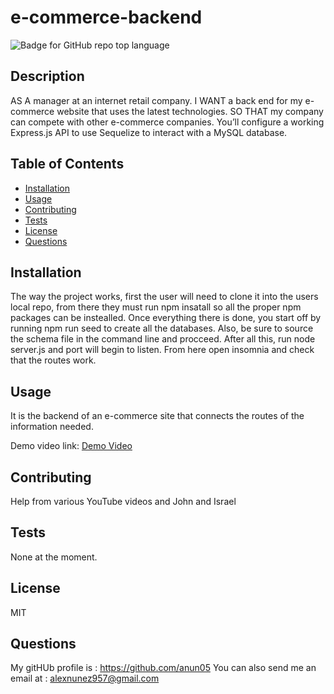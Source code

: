 # e-commerce-backend
  ![Badge for GitHub repo top language](https://img.shields.io/static/v1?label=License&message=MIT&color=brightgreen) 
  

  ## Description
  AS A manager at an internet retail company. I WANT a back end for my e-commerce website that uses the latest technologies. SO THAT my company can compete with other e-commerce companies. You’ll configure a working Express.js API to use Sequelize to interact with a MySQL database.


  ## Table of Contents
  * [Installation](#installation)
  * [Usage](#Usage)
  * [Contributing](#Contributing)
  * [Tests](#Tests)
  * [License](#License)
  * [Questions](#Questions)

  ## Installation
  The way the project works, first the user  will need to clone it into the users local repo, from there they must run npm insatall so all the proper npm packages can be instealled. Once everything there is done, you start off by running npm run seed to create all the databases. Also, be sure to source the schema file in the command line and procceed. After all this, run node server.js and port will begin to listen. From here open insomnia and check that the routes work.

  ## Usage
  It is the backend of an e-commerce site that connects the routes of the information needed.
 
  Demo video link: [Demo Video]()


  ## Contributing
  Help from various YouTube videos and John and Israel

  ## Tests
  None at the moment.

  ## License
  MIT

  ## Questions
  My gitHUb profile is : https://github.com/anun05
  You can also send me an email at : alexnunez957@gmail.com

